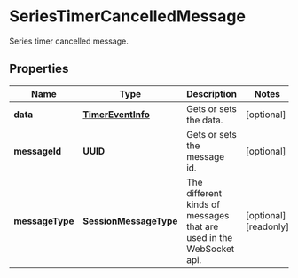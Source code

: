 

# SeriesTimerCancelledMessage

Series timer cancelled message.

## Properties

| Name | Type | Description | Notes |
|------------ | ------------- | ------------- | -------------|
|**data** | [**TimerEventInfo**](TimerEventInfo.md) | Gets or sets the data. |  [optional] |
|**messageId** | **UUID** | Gets or sets the message id. |  [optional] |
|**messageType** | **SessionMessageType** | The different kinds of messages that are used in the WebSocket api. |  [optional] [readonly] |



